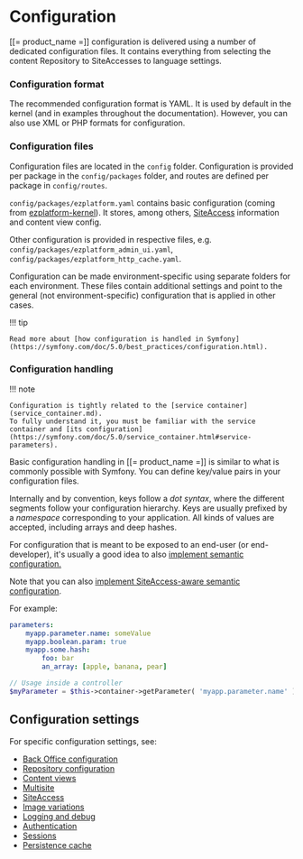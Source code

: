 # Configuration

[[= product_name =]] configuration is delivered using a number of dedicated configuration files.
It contains everything from selecting the content Repository to SiteAccesses to language settings.

### Configuration format

The recommended configuration format is YAML. It is used by default in the kernel (and in examples throughout the documentation).
However, you can also use XML or PHP formats for configuration.

### Configuration files

Configuration files are located in the `config` folder.
Configuration is provided per package in the `config/packages` folder,
and routes are defined per package in `config/routes`.

`config/packages/ezplatform.yaml` contains basic configuration (coming from [ezplatform-kernel](https://github.com/ezsystems/ezplatform-kernel)).
It stores, among others, [SiteAccess](siteaccess.md) information and content view config.

Other configuration is provided in respective files, e.g. `config/packages/ezplatform_admin_ui.yaml`,
`config/packages/ezplatform_http_cache.yaml`.

Configuration can be made environment-specific using separate folders for each environment.
These files contain additional settings and point to the general (not environment-specific) configuration that is applied in other cases.

!!! tip

    Read more about [how configuration is handled in Symfony](https://symfony.com/doc/5.0/best_practices/configuration.html).

### Configuration handling

!!! note

    Configuration is tightly related to the [service container](service_container.md).
    To fully understand it, you must be familiar with the service container and [its configuration](https://symfony.com/doc/5.0/service_container.html#service-parameters).

Basic configuration handling in [[= product_name =]] is similar to what is commonly possible with Symfony.
You can define key/value pairs in your configuration files.

Internally and by convention, keys follow a *dot syntax*, where the different segments follow your configuration hierarchy.
Keys are usually prefixed by a *namespace* corresponding to your application. All kinds of values are accepted, including arrays and deep hashes.

For configuration that is meant to be exposed to an end-user (or end-developer),
it's usually a good idea to also [implement semantic configuration.](https://symfony.com/doc/5.0/components/config/definition.html)

Note that you can also [implement SiteAccess-aware semantic configuration](siteaccess.md#exposing-siteaccess-aware-configuration-for-your-bundle).

For example:

``` yaml
parameters:
    myapp.parameter.name: someValue
    myapp.boolean.param: true
    myapp.some.hash:
        foo: bar
        an_array: [apple, banana, pear]
```

``` php
// Usage inside a controller
$myParameter = $this->container->getParameter( 'myapp.parameter.name' );
```

## Configuration settings

For specific configuration settings, see:

- [Back Office configuration](config_back_office.md)
- [Repository configuration](config_repository.md)
- [Content views](content_rendering.md#configuring-views-the-viewprovider)
- [Multisite](multisite.md#configuring-multisite)
- [SiteAccess](siteaccess.md#configuring-siteaccesses)
- [Image variations](images.md#configuring-image-variations)
- [Logging and debug](devops.md#logging-and-debug-configuration)
- [Authentication](security.md#symfony-authentication)
- [Sessions](sessions.md#configuration)
- [Persistence cache](persistence_cache.md#configuration)
